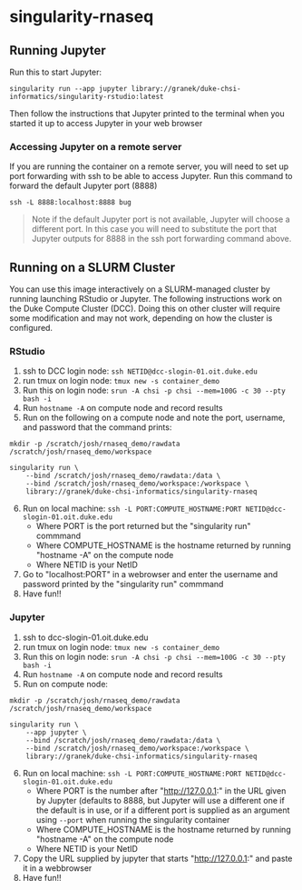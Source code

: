 # singularity-rnaseq

## Running Jupyter
Run this to start Jupyter:
```
singularity run --app jupyter library://granek/duke-chsi-informatics/singularity-rstudio:latest
```

Then follow the instructions that Jupyter printed to the terminal when you started it up to access Jupyter in your web browser


### Accessing Jupyter on a remote server
If you are running the container on a remote server, you will need to set up port forwarding with ssh to be able to access Jupyter.  Run this command to forward the default Jupyter port (8888)

```
ssh -L 8888:localhost:8888 bug
```
> Note if the default Jupyter port is not available, Jupyter will choose a different port.  In this case you will need to substitute the port that Jupyter outputs for 8888 in the ssh port forwarding command above.

## Running on a SLURM Cluster

You can use this image interactively on a SLURM-managed cluster by running launching RStudio or Jupyter. The following instructions work on the Duke Compute Cluster (DCC).  Doing this on other cluster will require some modification and may not work, depending on how the cluster is configured.

### RStudio

1.  ssh to DCC login node: `ssh NETID@dcc-slogin-01.oit.duke.edu`
2.  run tmux on login node: `tmux new -s container_demo`
3.  Run this on login node: `srun -A chsi -p chsi --mem=100G -c 30 --pty bash -i`
4.  Run `hostname -A` on compute node and record results
5.  Run on the following on a compute node and note the port, username, and password that the command prints:

```
mkdir -p /scratch/josh/rnaseq_demo/rawdata /scratch/josh/rnaseq_demo/workspace

singularity run \
	--bind /scratch/josh/rnaseq_demo/rawdata:/data \
	--bind /scratch/josh/rnaseq_demo/workspace:/workspace \
	library://granek/duke-chsi-informatics/singularity-rnaseq
```

6.  Run on local machine: `ssh -L PORT:COMPUTE_HOSTNAME:PORT NETID@dcc-slogin-01.oit.duke.edu`
    -   Where PORT is the port returned but the "singularity run" commmand
    -   Where COMPUTE_HOSTNAME is the hostname returned by running "hostname -A" on the compute node
    -   Where NETID is your NetID
7.  Go to "localhost:PORT" in a webrowser and enter the username and password printed by the "singularity run" commmand
8.  Have fun!!

### Jupyter

1.  ssh to dcc-slogin-01.oit.duke.edu
2.  run tmux on login node: `tmux new -s container_demo`
3.  Run this on login node: `srun -A chsi -p chsi --mem=100G -c 30 --pty bash -i`
4.  Run `hostname -A` on compute node and record results
5.  Run on compute node:

```
mkdir -p /scratch/josh/rnaseq_demo/rawdata /scratch/josh/rnaseq_demo/workspace

singularity run \
	--app jupyter \
	--bind /scratch/josh/rnaseq_demo/rawdata:/data \
	--bind /scratch/josh/rnaseq_demo/workspace:/workspace \
	library://granek/duke-chsi-informatics/singularity-rnaseq
```
	
6.  Run on local machine: `ssh -L PORT:COMPUTE_HOSTNAME:PORT NETID@dcc-slogin-01.oit.duke.edu`
    -   Where PORT is the number after "http://127.0.0.1:" in the URL given by Jupyter (defaults to 8888, but Jupyter will use a different one if the default is in use, or if a different port is supplied as an argument using `--port` when running the singularity container
    -   Where COMPUTE_HOSTNAME is the hostname returned by running "hostname -A" on the compute node
    -   Where NETID is your NetID
7.  Copy the URL supplied by jupyter that starts "http://127.0.0.1:" and paste it in a webbrowser
8.  Have fun!!

